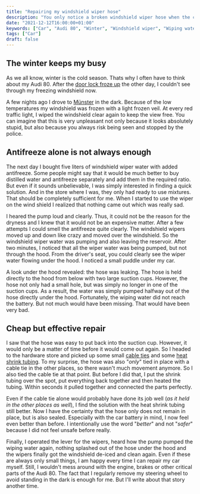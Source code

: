 ```yaml
---
title: "Repairing my windshield wiper hose"
description: "You only notice a broken windshield wiper hose when the cold time of the year comes"
date: "2021-12-12T16:00:00+01:00"
keywords: ["Car", "Audi 80", "Winter", "Windshield wiper", "Wiping water", "Hose", "Frost protection"]
tags: ["Car"]
draft: false
---
```



The winter keeps my busy
------------------------

As we all know, winter is the cold season. Thats why I often have to think
about my Audi 80. After the [door lock froze up](/post/eingefrorenesschloss/)
the other day, I couldn't see through my freezing windshield now.

A few nights ago I drove to [Münster](https://de.wikipedia.org/wiki/M%C3%BCnster)
in the dark. Because of the low temperatures my windshield was frozen with
a light frozen veil. At every red traffic light, I wiped the windshield
clear again to keep the view free. You can imagine that this is very
unpleasant not only because it looks absolutely stupid, but also because
you always risk being seen and stopped by the police.


Antifreeze alone is not always enough
-------------------------------------
The next day I bought five liters of windshield wiper water with added
antifreeze. Some people might say that it would be much better to buy
distilled water and antifreeze separately and add them in the required
ratio. But even if it sounds unbelievable, I was simply interested in
finding a quick solution. And in the store where I was, they only had
ready to use mixtures. That should be completely sufficient for me.
When I started to use the wiper on the wind shield I realized that
nothing came out which was really sad.

I heared the pump loud and clearly. Thus, it could not be the reason for
the dryness and I knew that it would not be an expensive matter. After a few
attempts I could smell the antifreeze quite clearly. The windshield wipers
moved up and down like crazy and moved over the windshield. So the windshield
wiper water was pumping and also leaving the reservoir. After two minutes,
I noticed that all the wiper water was being pumped, but not through the
hood. From the driver's seat, you could clearly see the wiper water flowing
under the hood. I noticed a small puddle under my car.

A look under the hood revealed: the hose was leaking. The hose is held
directly to the hood from below with two large suction cups. However, the
hose not only had a small hole, but was simply no longer in one of the
suction cups. As a result, the water was simply pumped halfway out of
the hose directly under the hood. Fortunately, the wiping water did not
reach the battery. But not much would have been missing. That would have been
very bad.


Cheap but effective repair
--------------------------
I saw that the hose was easy to put back into the suction cup. However, it
would only be a matter of time before it would come out again. So I headed
to the hardware store and picked up some small [cable ties](https://en.wikipedia.org/wiki/Cable_tie)
and some [heat shrink tubing](https://en.wikipedia.org/wiki/Heat-shrink_tubing).
To my surprise, the hose was also "_only_" tied in place with a cable tie
in the other places, so there wasn't much movement anymore. So I also tied
the cable tie at that point. But before I did that, I put the shrink tubing
over the spot, put everything back together and then heated the tubing.
Within seconds it pulled together and connected the parts perfectly.

Even if the cable tie alone would probably have done its job well (_as it
held in the other places as well_), I find the solution with the heat
shrink tubing still better. Now I have the certainty that the hose only
does not remain in place, but is also sealed. Especially with the car
battery in mind, I now feel even better than before. I intentionally use
the word "_better_" and not "_safer_" because I did not feel unsafe before
really.

Finally, I operated the lever for the wipers, heard how the pump pumped
the wiping water again, nothing splashed out of the hose under the hood
and the wipers finally got the windshield de-iced and clean again. Even
if these are always only small things, I am happy every time I can repair
my car myself. Still, I wouldn't mess around with the engine, brakes or
other critical parts of the Audi 80. The fact that I regularly remove
my steering wheel to avoid standing in the dark is enough for me. But
I'll write about that story another time.
